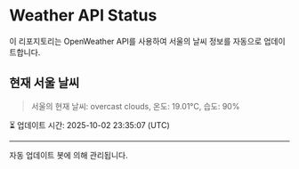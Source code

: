 
# Weather API Status

이 리포지토리는 OpenWeather API를 사용하여 서울의 날씨 정보를 자동으로 업데이트합니다.

## 현재 서울 날씨
> 서울의 현재 날씨: overcast clouds, 온도: 19.01°C, 습도: 90%

⏳ 업데이트 시간: 2025-10-02 23:35:07 (UTC)

---
자동 업데이트 봇에 의해 관리됩니다.
